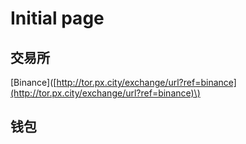 # Initial page

## 交易所

\[Binance\]\([http://tor.px.city/exchange/url?ref=binance](http://tor.px.city/exchange/url?ref=binance)\)



## 钱包

